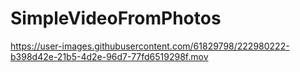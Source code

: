 # SimpleVideoFromPhotos

https://user-images.githubusercontent.com/61829798/222980222-b398d42e-21b5-4d2e-96d7-77fd6519298f.mov

